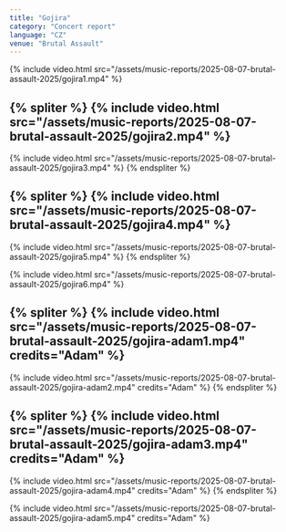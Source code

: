 ```yaml
---
title: "Gojira"
category: "Concert report"
language: "CZ"
venue: "Brutal Assault"
---
```


{% include video.html src="/assets/music-reports/2025-08-07-brutal-assault-2025/gojira1.mp4" %}

{% spliter %}
{% include video.html src="/assets/music-reports/2025-08-07-brutal-assault-2025/gojira2.mp4" %}
---
{% include video.html src="/assets/music-reports/2025-08-07-brutal-assault-2025/gojira3.mp4" %}
{% endspliter %}

{% spliter %}
{% include video.html src="/assets/music-reports/2025-08-07-brutal-assault-2025/gojira4.mp4" %}
---
{% include video.html src="/assets/music-reports/2025-08-07-brutal-assault-2025/gojira5.mp4" %}
{% endspliter %}

{% include video.html src="/assets/music-reports/2025-08-07-brutal-assault-2025/gojira6.mp4" %}

{% spliter %}
{% include video.html src="/assets/music-reports/2025-08-07-brutal-assault-2025/gojira-adam1.mp4" credits="Adam" %}
---
{% include video.html src="/assets/music-reports/2025-08-07-brutal-assault-2025/gojira-adam2.mp4" credits="Adam" %}
{% endspliter %}

{% spliter %}
{% include video.html src="/assets/music-reports/2025-08-07-brutal-assault-2025/gojira-adam3.mp4" credits="Adam" %}
---
{% include video.html src="/assets/music-reports/2025-08-07-brutal-assault-2025/gojira-adam4.mp4" credits="Adam" %}
{% endspliter %}

{% include video.html src="/assets/music-reports/2025-08-07-brutal-assault-2025/gojira-adam5.mp4" credits="Adam" %}

